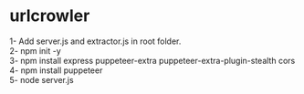 # urlcrowler
1- Add server.js and extractor.js in root folder. <br>
2- npm init -y <br>
3- npm install express puppeteer-extra puppeteer-extra-plugin-stealth cors <br>
4- npm install puppeteer<br>
5- node server.js <br>
